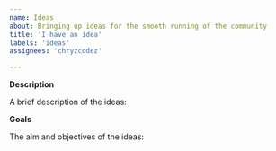 ```yaml
---
name: Ideas
about: Bringing up ideas for the smooth running of the community
title: 'I have an idea'
labels: 'ideas'
assignees: 'chryzcodez'

---
```



**Description**

A brief description of the ideas:

**Goals**

The aim and objectives of the ideas:





